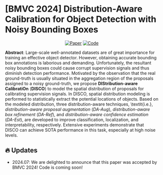 # [BMVC 2024] Distribution-Aware Calibration for Object Detection with Noisy Bounding Boxes

<div align=center>

[![Paper](https://img.shields.io/badge/Paper-arXiv-b31b1b?style=flat-square)](https://arxiv.org/pdf/2308.12017)
[![Code](https://img.shields.io/badge/Code-Github-purple?style=flat-square)](https://github.com/Correr-Zhou/DISCO)

</div>

**Abstract**: Large-scale well-annotated datasets are of great importance for training an effective object detector. However, obtaining accurate bounding box annotations is laborious and demanding. Unfortunately, the resultant noisy bounding boxes could cause corrupt supervision signals and thus diminish detection performance. Motivated by the observation that the real ground-truth is usually situated in the aggregation region of the proposals assigned to a noisy ground-truth, we propose **DIStribution-aware CalibratiOn** (**DISCO**) to model the spatial distribution of proposals for calibrating supervision signals.
In DISCO, spatial distribution modeling is performed to statistically extract the potential locations of objects.
Based on the modeled distribution, three distribution-aware techniques, \textit{i.e.}, _distribution-aware proposal augmentation_ (_DA-Aug_), _distribution-aware box refinement_ (_DA-Ref_), and _distribution-aware confidence estimation_ (_DA-Est_), are developed to improve classification, localization, and interpretability, respectively.
Extensive experiments demonstrate that DISCO can achieve SOTA performance in this task, especially at high noise levels.

## 🔥 Updates
- 2024.07: We are delighted to announce that this paper was accepted by BMVC 2024! Code is coming soon!
